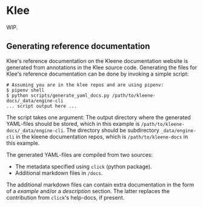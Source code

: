 # Klee

WIP.

## Generating reference documentation

Klee's reference documentation on the Kleene documentation website is generated from
annotations in the Klee source code. Generating the files for Klee's reference documentation
can be done by invoking a simple script:

```console
# Assuming you are in the klee repos and are using pipenv:
$ pipenv shell
$ python scripts/generate_yaml_docs.py /path/to/kleene-docs/_data/engine-cli
... script output here ...
```

The script takes one argument: The output directory where the generated YAML-files
should be stored, which in this example is `/path/to/kleene-docs/_data/engine-cli`.
The directory should be subdirectory `_data/engine-cli` in the kleene documentation
repos, which is `/path/to/kleene-docs` in this example.

The generated YAML-files are compiled from two sources:

- The metadata specified using `click` (python package).
- Additional markdown files in `/docs`.

The additional markdown files can contain extra documentation in the form of a *example*
and/or a *description* section. The latter replaces the contribution from `click`'s
help-docs, if present.
